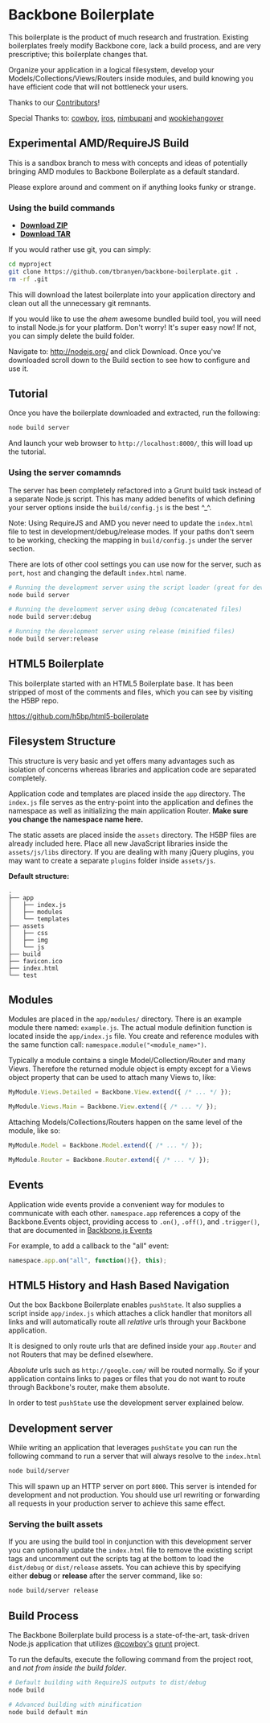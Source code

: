 Backbone Boilerplate
====================

This boilerplate is the product of much research and frustration.  Existing
boilerplates freely modify Backbone core, lack a build process, and are
very prescriptive; this boilerplate changes that.

Organize your application in a logical filesystem, develop your
Models/Collections/Views/Routers inside modules, and build knowing you have
efficient code that will not bottleneck your users.

Thanks to our [Contributors](https://github.com/tbranyen/backbone-boilerplate/contributors)!

Special Thanks to: [cowboy](http://github.com/cowboy),
[iros](http://github.com/iros), [nimbupani](http://github.com/nimbupani) and
[wookiehangover](http://github.com/wookiehangover)

## Experimental AMD/RequireJS Build ##

This is a sandbox branch to mess with concepts and ideas of potentially
bringing AMD modules to Backbone Boilerplate as a default standard.

Please explore around and comment on if anything looks funky or strange.

### Using the build commands ###

* **[Download ZIP](https://github.com/tbranyen/backbone-boilerplate/zipball/master)**
* **[Download TAR](https://github.com/tbranyen/backbone-boilerplate/tarball/master)**

If you would rather use git, you can simply:

``` bash
cd myproject
git clone https://github.com/tbranyen/backbone-boilerplate.git .
rm -rf .git
```

This will download the latest boilerplate into your application directory
and clean out all the unnecessary git remnants.

If you would like to use the *ahem* awesome bundled build tool, you will
need to install Node.js for your platform.  Don't worry! It's super easy now!
If not, you can simply delete the build folder.

Navigate to: http://nodejs.org/ and click Download.  Once you've downloaded
scroll down to the Build section to see how to configure and use it.

## Tutorial ##

Once you have the boilerplate downloaded and extracted, run the following:

``` bash
node build server
```

And launch your web browser to `http://localhost:8000/`, this will
load up the tutorial.

### Using the server comamnds ###

The server has been completely refactored into a Grunt build task instead of a
separate Node.js script.  This has many added benefits of which defining your
server options inside the `build/config.js` is the best ^_^.

Note: Using RequireJS and AMD you never need to update the `index.html` file
to test in development/debug/release modes.  If your paths don't seem to be
working, checking the mapping in `build/config.js` under the server section.

There are lots of other cool settings you can use now for the server, such
as `port`, `host` and changing the default `index.html` name.

``` bash
# Running the development server using the script loader (great for devving)
node build server

# Running the development server using debug (concatenated files)
node build server:debug

# Running the development server using release (minified files)
node build server:release
```

## HTML5 Boilerplate ##

This boilerplate started with an HTML5 Boilerplate base.  It has been stripped
of most of the comments and files, which you can see by visiting the H5BP repo.

https://github.com/h5bp/html5-boilerplate

## Filesystem Structure ##

This structure is very basic and yet offers many advantages such as isolation
of concerns whereas libraries and application code are separated completely.

Application code and templates are placed inside the `app` directory.  The
`index.js` file serves as the entry-point into the application and defines
the namespace as well as initializing the main application Router.  **Make
sure you change the namespace name here.**

The static assets are placed inside the `assets` directory.  The H5BP files
are already included here.  Place all new JavaScript libraries inside the
`assets/js/libs` directory.  If you are dealing with many jQuery plugins,
you may want to create a separate `plugins` folder inside `assets/js`.

**Default structure:**

```
.
├── app
│   ├── index.js
│   ├── modules
│   └── templates
├── assets
│   ├── css
│   ├── img
│   └── js
├── build
├── favicon.ico
├── index.html
└── test
```

## Modules ##

Modules are placed in the `app/modules/` directory.  There is an example module
there named: `example.js`.  The actual module definition function is located
inside the `app/index.js` file.  You create and reference modules with the same
function call:  `namespace.module("<module_name>")`.

Typically a module contains a single Model/Collection/Router and many Views.
Therefore the returned module object is empty except for a Views object
property that can be used to attach many Views to, like:

``` javascript
MyModule.Views.Detailed = Backbone.View.extend({ /* ... */ });

MyModule.Views.Main = Backbone.View.extend({ /* ... */ });
```

Attaching Models/Collections/Routers happen on the same level of the module,
like so:

``` javascript
MyModule.Model = Backbone.Model.extend({ /* ... */ });

MyModule.Router = Backbone.Router.extend({ /* ... */ });
```

## Events ##

Application wide events provide a convenient way for modules to communicate with each other. `namespace.app` references a copy of the Backbone.Events object, providing access to `.on()`, `.off()`, and `.trigger()`, that are documented in [Backbone.js Events](http://documentcloud.github.com/backbone/#Events)

For example, to add a callback to the "all" event:

```javascript
namespace.app.on("all", function(){}, this);
```

## HTML5 History and Hash Based Navigation ##

Out the box Backbone Boilerplate enables `pushState`.  It also supplies a script
inside `app/index.js` which attaches a click handler that monitors all links and
will automatically route all *relative* urls through your Backbone application.

It is designed to only route urls that are defined inside your `app.Router` and
not Routers that may be defined elsewhere.

*Absolute* urls such as `http://google.com/` will be routed normally.  So if
your application contains links to pages or files that you do not want to 
route through Backbone's router, make them absolute.

In order to test `pushState` use the development server explained below.

## Development server ##

While writing an application that leverages `pushState` you can run the
following command to run a server that will always resolve to the `index.html`

``` bash
node build/server
```

This will spawn up an HTTP server on port `8000`.  This server is intended
for development and not production.  You should use url rewriting or forwarding
all requests in your production server to achieve this same effect. 

### Serving the built assets ###

If you are using the build tool in conjunction with this development server
you can optionally update the `index.html` file to remove the existing script
tags and uncomment out the scripts tag at the bottom to load the `dist/debug`
or `dist/release` assets.  You can achieve this by specifying either **debug**
or **release** after the server command, like so:

``` bash
node build/server release
```

## Build Process ##

The Backbone Boilerplate build process is a state-of-the-art, task-driven
Node.js application that utilizes [@cowboy's](http://github.com/cowboy/)
[grunt](https://github.com/cowboy/grunt) project.

To run the defaults, execute the following command from the project root,
and *not from inside the build folder*.

``` bash
# Default building with RequireJS outputs to dist/debug
node build

# Advanced building with minification
node build default min
```

